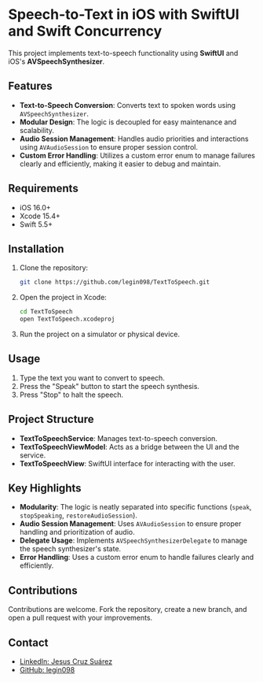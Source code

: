 # Speech-to-Text in iOS with SwiftUI and Swift Concurrency

This project implements text-to-speech functionality using **SwiftUI** and iOS's **AVSpeechSynthesizer**.

## Features

- **Text-to-Speech Conversion**: Converts text to spoken words using `AVSpeechSynthesizer`.
- **Modular Design**: The logic is decoupled for easy maintenance and scalability.
- **Audio Session Management**: Handles audio priorities and interactions using `AVAudioSession` to ensure proper session control.
- **Custom Error Handling**: Utilizes a custom error enum to manage failures clearly and efficiently, making it easier to debug and maintain.

## Requirements

- iOS 16.0+
- Xcode 15.4+
- Swift 5.5+

## Installation

1. Clone the repository:
   ```bash
   git clone https://github.com/legin098/TextToSpeech.git
   ```
2. Open the project in Xcode:
   ```bash
   cd TextToSpeech
   open TextToSpeech.xcodeproj
   ```
3. Run the project on a simulator or physical device.

## Usage

1. Type the text you want to convert to speech.
2. Press the "Speak" button to start the speech synthesis.
3. Press "Stop" to halt the speech.

## Project Structure

- **TextToSpeechService**: Manages text-to-speech conversion.
- **TextToSpeechViewModel**: Acts as a bridge between the UI and the service.
- **TextToSpeechView**: SwiftUI interface for interacting with the user.

## Key Highlights

- **Modularity**: The logic is neatly separated into specific functions (`speak`, `stopSpeaking`, `restoreAudioSession`).
- **Audio Session Management**: Uses `AVAudioSession` to ensure proper handling and prioritization of audio.
- **Delegate Usage**: Implements `AVSpeechSynthesizerDelegate` to manage the speech synthesizer's state.
- **Error Handling**: Uses a custom error enum to handle failures clearly and efficiently.

## Contributions

Contributions are welcome. Fork the repository, create a new branch, and open a pull request with your improvements.

## Contact

- [LinkedIn: Jesus Cruz Suárez](https://www.linkedin.com/in/jesusantoniocruzsuarez-desarrollador/)
- [GitHub: legin098](https://github.com/legin098)
